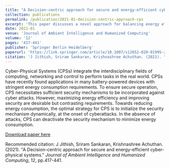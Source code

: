 ```yaml
---
title: "A Decision-centric approach for secure and energy-efficient cyber-physical systems"
collection: publications
permalink: /publication/2021-01-decision-centric-approach-cps
excerpt: 'This paper discusses a novel approach for balancing energy efficiency and security in Cyber-Physical Systems (CPSs), focusing on dynamic security mechanisms activated during cyberattacks.'
date: 2021-01
venue: 'Journal of Ambient Intelligence and Humanized Computing'
volume: '12'
pages: '417-441'
publisher: 'Springer Berlin Heidelberg'
paperurl: 'https://link.springer.com/article/10.1007/s12652-020-01995-z'
citation: 'J Jithish, Sriram Sankaran, Krishnashree Achuthan. (2021). "A Decision-centric approach for secure and energy-efficient cyber-physical systems." <i>Journal of Ambient Intelligence and Humanized Computing</i>, 12, pp.417-441.'
---
```

Cyber-Physical Systems (CPSs) integrate the interdisciplinary fields of computing, networking and control to perform tasks in the real world. CPSs have recently found applications in many battery-powered devices with stringent energy consumption requirements. To ensure secure operation, CPS necessitates sufficient security mechanisms to be incorporated against cyber attacks. However, maximizing energy efficiency and improving security are desirable but contrasting requirements. Towards reducing energy consumption, the optimal strategy for CPS is to initialize the security mechanism dynamically, at the onset of cyberattacks. In the absence of attacks, CPS can deactivate the security mechanism to minimize energy consumption. 

[Download paper here](https://link.springer.com/article/10.1007/s12652-020-01995-z)

Recommended citation: J Jithish, Sriram Sankaran, Krishnashree Achuthan. (2021). "A Decision-centric approach for secure and energy-efficient cyber-physical systems." <i>Journal of Ambient Intelligence and Humanized Computing</i>, 12, pp.417-441.
